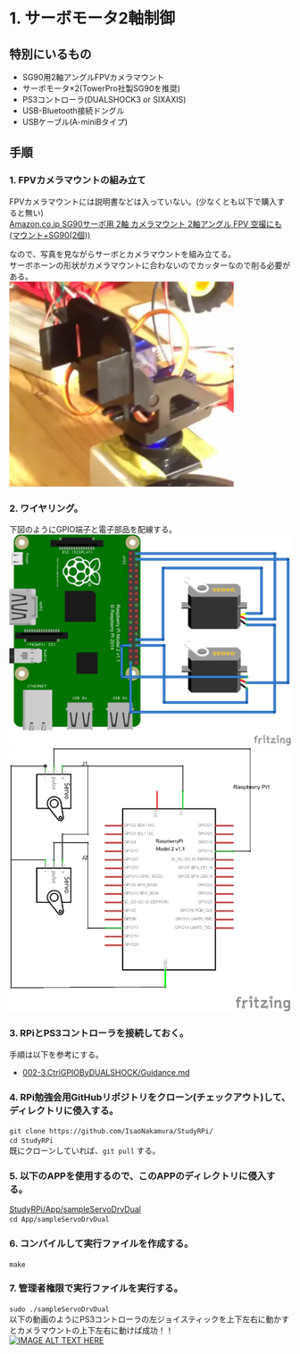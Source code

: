 # 1. サーボモータ2軸制御
## 特別にいるもの
* SG90用2軸アングルFPVカメラマウント
* サーボモータ×2(TowerPro社製SG90を推奨)
* PS3コントローラ(DUALSHOCK3 or SIXAXIS)
* USB-Bluetooth接続ドングル
* USBケーブル(A-miniBタイプ)

## 手順
### 1. FPVカメラマウントの組み立て
FPVカメラマウントには説明書などは入っていない。(少なくとも以下で購入すると無い)  
[Amazon.co.jp SG90サーボ用 2軸 カメラマウント 2軸アングル FPV 空撮にも (マウント+SG90(2個))](http://www.amazon.co.jp/SG90%E3%82%B5%E3%83%BC%E3%83%9C%E7%94%A8-%E3%82%AB%E3%83%A1%E3%83%A9%E3%83%9E%E3%82%A6%E3%83%B3%E3%83%88-2%E8%BB%B8%E3%82%A2%E3%83%B3%E3%82%B0%E3%83%AB-%E7%A9%BA%E6%92%AE%E3%81%AB%E3%82%82-%E3%83%9E%E3%82%A6%E3%83%B3%E3%83%88/dp/B010BWNZO4/ref=sr_1_2?ie=UTF8&qid=1446012033&sr=8-2&keywords=FPV+SG90)  

なので、写真を見ながらサーボとカメラマウントを組み立てる。  
サーボホーンの形状がカメラマウントに合わないのでカッターなので削る必要がある。  
![Picture](https://github.com/IsaoNakamura/StudyRPi/blob/master/Doc/StudyMenu/005-1.CtrlDualServo/FPV-CameraMount.png?raw=true)


### 2. ワイヤリング。
下図のようにGPIO端子と電子部品を配線する。  
![Bread](https://github.com/IsaoNakamura/StudyRPi/blob/master/Doc/Wiring/RPi_CtrlDualServo/RPi_CtrlDualServo_bread.png?raw=true)  
![Circuit](https://github.com/IsaoNakamura/StudyRPi/blob/master/Doc/Wiring/RPi_CtrlDualServo/RPi_CtrlDualServo_circuit.png?raw=true)  

### 3. RPiとPS3コントローラを接続しておく。
手順は以下を参考にする。  
* [002-3.CtrlGPIOByDUALSHOCK/Guidance.md](https://github.com/IsaoNakamura/StudyRPi/blob/master/Doc/StudyMenu/002-3.CtrlGPIOByDUALSHOCK/Guidance.md)

### 4. RPi勉強会用GitHubリポジトリをクローン(チェックアウト)して、ディレクトリに侵入する。  
``git clone https://github.com/IsaoNakamura/StudyRPi/``  
``cd StudyRPi``  
  既にクローンしていれば、``git pull`` する。

### 5. 以下のAPPを使用するので、このAPPのディレクトリに侵入する。  
[StudyRPi/App/sampleServoDrvDual](https://github.com/IsaoNakamura/StudyRPi/blob/master/App/sampleServoDrvDual)  
``cd App/sampleServoDrvDual`` 

### 6. コンパイルして実行ファイルを作成する。  
``make``  

### 7. 管理者権限で実行ファイルを実行する。  
``sudo ./sampleServoDrvDual``  
以下の動画のようにPS3コントローラの左ジョイスティックを上下左右に動かすとカメラマウントの上下左右に動けば成功！！  
[![IMAGE ALT TEXT HERE](http://img.youtube.com/vi/TNoqCQz9aLs/0.jpg)](http://www.youtube.com/watch?v=TNoqCQz9aLs)
